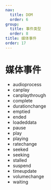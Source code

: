 ```yaml
---
nav:
  title: DOM
  order: 6
group:
  title: 事件类型
  order: 8
title: 媒体事件
order: 17
---
```


# 媒体事件

- audioprocess
- canplay
- canplaythrough
- complete
- durationchange
- emptied
- ended
- loadeddata
- pause
- play
- playing
- ratechange
- seeked
- seeking
- stalled
- suspend
- timeupdate
- volumechange
- waiting